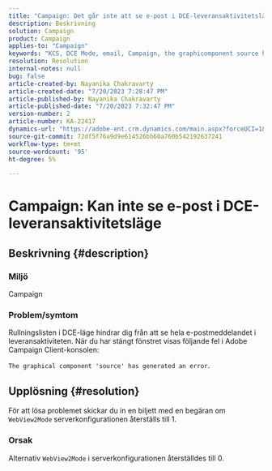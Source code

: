 ```yaml
---
title: "Campaign: Det går inte att se e-post i DCE-leveransaktivitetsläget"
description: Beskrivning
solution: Campaign
product: Campaign
applies-to: "Campaign"
keywords: "KCS, DCE Mode, email, Campaign, the graphicomponent source has generated an error, delivery activity"
resolution: Resolution
internal-notes: null
bug: false
article-created-by: Nayanika Chakravarty
article-created-date: "7/20/2023 7:28:47 PM"
article-published-by: Nayanika Chakravarty
article-published-date: "7/20/2023 7:32:47 PM"
version-number: 2
article-number: KA-22417
dynamics-url: "https://adobe-ent.crm.dynamics.com/main.aspx?forceUCI=1&pagetype=entityrecord&etn=knowledgearticle&id=060ecda4-3327-ee11-9966-6045bd006149"
source-git-commit: 72df5f76a9d9e614526bb60a760b542192637241
workflow-type: tm+mt
source-wordcount: '95'
ht-degree: 5%

---
```


# Campaign: Kan inte se e-post i DCE-leveransaktivitetsläge

## Beskrivning {#description}


### Miljö

Campaign

### Problem/symtom

Rullningslisten i DCE-läge hindrar dig från att se hela e-postmeddelandet i leveransaktiviteten. När du har stängt fönstret visas följande fel i Adobe Campaign Client-konsolen:

`The graphical component 'source' has generated an error`.


## Upplösning {#resolution}


För att lösa problemet skickar du in en biljett med en begäran om `WebView2Mode` serverkonfigurationen återställs till 1.

### Orsak

Alternativ `WebView2Mode` i serverkonfigurationen återställdes till 0.

